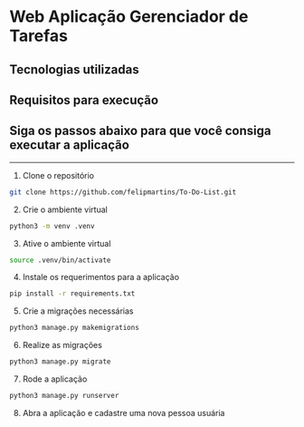 # Web Aplicação Gerenciador de Tarefas
## Tecnologias utilizadas

## Requisitos para execução

## Siga os passos abaixo para que você consiga executar a aplicação
---

1. Clone o repositório

```bash
git clone https://github.com/felipmartins/To-Do-List.git
```

2. Crie o ambiente virtual

```bash
python3 -m venv .venv
```

3. Ative o ambiente virtual

```bash
source .venv/bin/activate
```

4. Instale os requerimentos para a aplicação

```bash
pip install -r requirements.txt
```

5. Crie a migrações necessárias

```bash
python3 manage.py makemigrations
```

6. Realize as migrações

```bash
python3 manage.py migrate
```

7. Rode a aplicação

```bash
python3 manage.py runserver
```

8. Abra a aplicação e cadastre uma nova pessoa usuária

<!-----------------
```bash
python3 -m venv .venv
```

9. Crie, liste, edite e exclua tarefas dessa pessoa usuária

```bash
python3 -m venv .venv
```

10. Crie as credenciais de pessoa administradora

```bash
python3 -m venv .venv
```

11. Acesse o painel da pessoa administradora para ver todas as tarefas criadas

```bash
python3 -m venv .venv
```
--------->